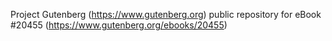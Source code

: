 Project Gutenberg (https://www.gutenberg.org) public repository for eBook #20455 (https://www.gutenberg.org/ebooks/20455)
